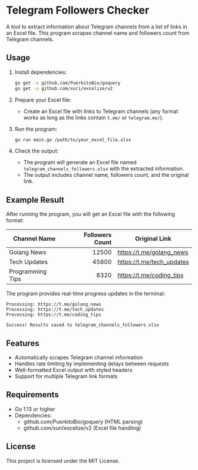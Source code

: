 # Telegram Followers Checker

A tool to extract information about Telegram channels from a list of links in an Excel file. This program scrapes channel name and followers count from Telegram channels.

## Usage

1. Install dependencies:
   ```sh
   go get -u github.com/PuerkitoBio/goquery
   go get -u github.com/xuri/excelize/v2
   ```

2. Prepare your Excel file:
   - Create an Excel file with links to Telegram channels (any format works as long as the links contain `t.me/` or `telegram.me/`).

3. Run the program:
   ```sh
   go run main.go /path/to/your_excel_file.xlsx
   ```

4. Check the output:
   - The program will generate an Excel file named `telegram_channels_followers.xlsx` with the extracted information.
   - The output includes channel name, followers count, and the original link.

## Example Result

After running the program, you will get an Excel file with the following format:

| Channel Name     | Followers Count | Original Link             |
|------------------|----------------:|---------------------------|
| Golang News      | 12500           | https://t.me/golang_news  |
| Tech Updates     | 45800           | https://t.me/tech_updates |
| Programming Tips | 8320            | https://t.me/coding_tips  |

The program provides real-time progress updates in the terminal:
```
Processing: https://t.me/golang_news
Processing: https://t.me/tech_updates
Processing: https://t.me/coding_tips

Success! Results saved to telegram_channels_followers.xlsx
```

## Features

- Automatically scrapes Telegram channel information
- Handles rate limiting by implementing delays between requests
- Well-formatted Excel output with styled headers
- Support for multiple Telegram link formats

## Requirements

- Go 1.13 or higher
- Dependencies:
  - github.com/PuerkitoBio/goquery (HTML parsing)
  - github.com/xuri/excelize/v2 (Excel file handling)

## License

This project is licensed under the MIT License.
